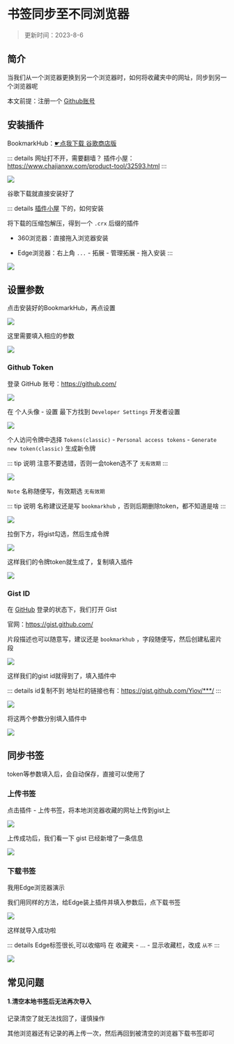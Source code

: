 # 书签同步至不同浏览器

> 更新时间：2023-8-6


## 简介

当我们从一个浏览器更换到另一个浏览器时，如何将收藏夹中的网址，同步到另一个浏览器呢

本文前提：注册一个 [Github账号](../website/pages/github.md)


## 安装插件

BookmarkHub：[☛点我下载 谷歌商店版](https://chrome.google.com/webstore/detail/bookmarkhub-sync-bookmark/fohimdklhhcpcnpmmichieidclgfdmol)

::: details 网址打不开，需要翻墙？
插件小屋：https://www.chajianxw.com/product-tool/32593.html
:::

![](/bookmark/bookmark-01.png)

谷歌下载就直接安装好了

::: details [插件小屋](https://www.chajianxw.com/product-tool/32593.html) 下的，如何安装

将下载的压缩包解压，得到一个 `.crx` 后缀的插件

* 360浏览器：直接拖入浏览器安装

* Edge浏览器：右上角 `...` - 拓展 - 管理拓展 - 拖入安装
:::

![](/bookmark/bookmark-02.png)




## 设置参数


点击安装好的BookmarkHub，再点设置

![](/bookmark/bookmark-03.png)

这里需要填入相应的参数

![](/bookmark/bookmark-04.png)




### Github Token

登录 GitHub 账号：https://github.com/

![](/bookmark/bookmark-05.png)

在 个人头像 - 设置 最下方找到 `Developer Settings` 开发者设置

![](/bookmark/bookmark-06.png)

个人访问令牌中选择 `Tokens(classic)` - `Personal access tokens` - `Generate new token(classic)` 生成新令牌

::: tip 说明
注意不要选错，否则一会token选不了 `无有效期`
:::

![](/bookmark/bookmark-07.png)

`Note` 名称随便写，有效期选 `无有效期`

::: tip 说明
名称建议还是写 `bookmarkhub` ，否则后期删除token，都不知道是啥
:::

![](/bookmark/bookmark-08.png)

拉倒下方，将gist勾选，然后生成令牌

![](/bookmark/bookmark-09.png)


这样我们的令牌token就生成了，复制填入插件

![](/bookmark/bookmark-10.png)




### Gist ID

在 [GitHub](https://github.com/) 登录的状态下，我们打开 Gist

官网：https://gist.github.com/

片段描述也可以随意写，建议还是 `bookmarkhub` ，字段随便写，然后创建私密片段

![](/bookmark/bookmark-11.png)

这样我们的gist id就得到了，填入插件中

::: details id复制不到
地址栏的链接也有：https://gist.github.com/Yiov/***/
:::

![](/bookmark/bookmark-12.png)



将这两个参数分别填入插件中

![](/bookmark/bookmark-13.png)



## 同步书签

token等参数填入后，会自动保存，直接可以使用了

### 上传书签

点击插件 - 上传书签，将本地浏览器收藏的网址上传到gist上

![](/bookmark/bookmark-14.png)


上传成功后，我们看一下 gist 已经新增了一条信息

![](/bookmark/bookmark-15.png)


### 下载书签

我用Edge浏览器演示

我们用同样的方法，给Edge装上插件并填入参数后，点下载书签

![](/bookmark/bookmark-16.png)

这样就导入成功啦

::: details Edge标签很长,可以收缩吗
在 收藏夹 - ... - 显示收藏栏，改成 `从不`
:::

![](/bookmark/bookmark-17.png)



## 常见问题


#### 1.清空本地书签后无法再次导入

记录清空了就无法找回了，谨慎操作

其他浏览器还有记录的再上传一次，然后再回到被清空的浏览器下载书签即可